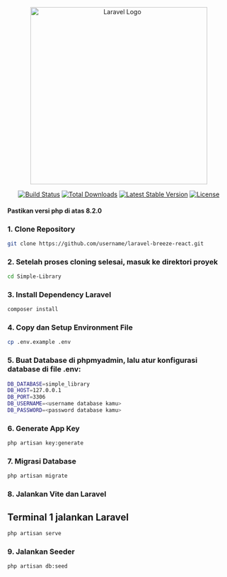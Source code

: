<p align="center"><a href="https://laravel.com" target="_blank"><img src="https://raw.githubusercontent.com/laravel/art/master/logo-lockup/5%20SVG/2%20CMYK/1%20Full%20Color/laravel-logolockup-cmyk-red.svg" width="400" alt="Laravel Logo"></a></p>

<p align="center">
<a href="https://github.com/laravel/framework/actions"><img src="https://github.com/laravel/framework/workflows/tests/badge.svg" alt="Build Status"></a>
<a href="https://packagist.org/packages/laravel/framework"><img src="https://img.shields.io/packagist/dt/laravel/framework" alt="Total Downloads"></a>
<a href="https://packagist.org/packages/laravel/framework"><img src="https://img.shields.io/packagist/v/laravel/framework" alt="Latest Stable Version"></a>
<a href="https://packagist.org/packages/laravel/framework"><img src="https://img.shields.io/packagist/l/laravel/framework" alt="License"></a>
</p>

#### Pastikan versi php di atas 8.2.0
### 1. Clone Repository
```bash
git clone https://github.com/username/laravel-breeze-react.git
```
### 2. Setelah proses cloning selesai, masuk ke direktori proyek
```bash
cd Simple-Library
```
### 3. Install Dependency Laravel
```bash
composer install
```
### 4. Copy dan Setup Environment File
```bash
cp .env.example .env
```

### 5. Buat Database di phpmyadmin, lalu atur konfigurasi database di file .env:
```bash
DB_DATABASE=simple_library
DB_HOST=127.0.0.1
DB_PORT=3306
DB_USERNAME=<username database kamu>
DB_PASSWORD=<password database kamu>
```

### 6. Generate App Key
```bash
php artisan key:generate
```
### 7. Migrasi Database
```bash
php artisan migrate
```
### 8. Jalankan Vite dan Laravel
## Terminal 1 jalankan Laravel
```bash
php artisan serve
```
### 9. Jalankan Seeder
```bash
php artisan db:seed
```


